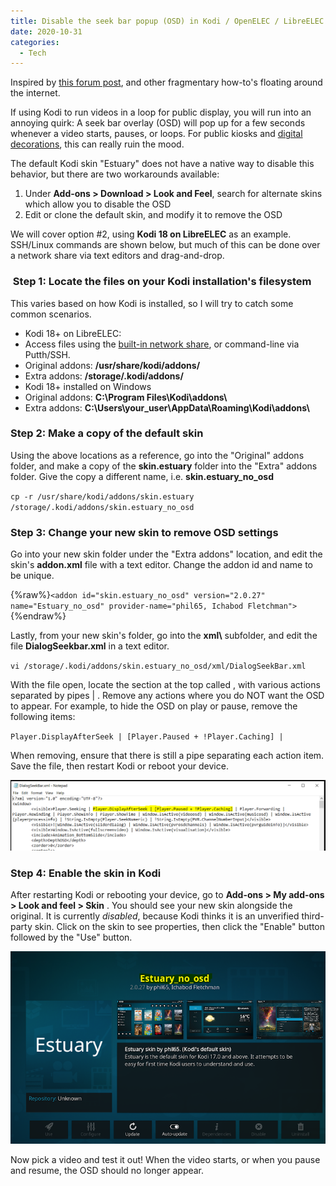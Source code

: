 ```yaml
---
title: Disable the seek bar popup (OSD) in Kodi / OpenELEC / LibreELEC
date: 2020-10-31
categories:
  - Tech
---
```

Inspired by [this forum post](https://forum.kodi.tv/showthread.php?tid=356140&pid=2971509), and other fragmentary how-to's floating around the internet.  

If using Kodi to run videos in a loop for public display, you will run into an annoying quirk: A seek bar overlay (OSD) will pop up for a few seconds whenever a video starts, pauses, or loops. For public kiosks and [digital decorations](https://vimeo.com/446790471), this can really ruin the mood.

The default Kodi skin "Estuary" does not have a native way to disable this behavior, but there are two workarounds available:

1.  Under **Add-ons > Download > Look and Feel**, search for alternate skins which allow you to disable the OSD
2.  Edit or clone the default skin, and modify it to remove the OSD

We will cover option #2, using **Kodi 18 on LibreELEC** as an example. SSH/Linux commands are shown below, but much of this can be done over a network share via text editors and drag-and-drop.  

###  Step 1: Locate the files on your Kodi installation's filesystem

This varies based on how Kodi is installed, so I will try to catch some common scenarios.

*   Kodi 18+ on LibreELEC:
*   Access files using the [built-in network share](https://libreelec.wiki/support/update#samba-share), or command-line via Putth/SSH.
*   Original addons: **/usr/share/kodi/addons/**
*   Extra addons: **/storage/.kodi/addons/**
*   Kodi 18+ installed on Windows
*   Original addons: **C:\\Program Files\\Kodi\\addons\\**
*   Extra addons: **C:\\Users\\your\_user\\AppData\\Roaming\\Kodi\\addons\\**

### Step 2: Make a copy of the default skin

Using the above locations as a reference, go into the "Original" addons folder, and make a copy of the **skin.estuary** folder into the "Extra" addons folder. Give the copy a different name, i.e. **skin.estuary_no_osd**

`cp -r /usr/share/kodi/addons/skin.estuary /storage/.kodi/addons/skin.estuary_no_osd`

### Step 3: Change your new skin to remove OSD settings  

Go into your new skin folder under the "Extra addons" location, and edit the skin's **addon.xml** file with a text editor. Change the addon id and name to be unique.

{%raw%}`<addon id="skin.estuary_no_osd" version="2.0.27" name="Estuary_no_osd" provider-name="phil65, Ichabod Fletchman">`{%endraw%}

Lastly, from your new skin's folder, go into the **xml\\** subfolder, and edit the file **DialogSeekbar.xml** in a text editor.

`vi /storage/.kodi/addons/skin.estuary_no_osd/xml/DialogSeekBar.xml`

With the file open, locate the section at the top called **<visible>**, with various actions separated by pipes | . Remove any actions where you do NOT want the OSD to appear. For example, to hide the OSD on play or pause, remove the following items:

`Player.DisplayAfterSeek | [Player.Paused + !Player.Caching] |`

When removing, ensure that there is still a pipe separating each action item. Save the file, then restart Kodi or reboot your device.

![2020-10-31-disable_osd_1.PNG](/assets/images/2020-10-31-disable_osd_1.PNG)

### Step 4: Enable the skin in Kodi

After restarting Kodi or rebooting your device, go to **Add-ons > My add-ons > Look and feel > Skin** . You should see your new skin alongside the original. It is currently _disabled_, because Kodi thinks it is an unverified third-party skin. Click on the skin to see properties, then click the "Enable" button followed by the "Use" button.

![2020-10-31-disable_osd_2.PNG](/assets/images/2020-10-31-disable_osd_2.PNG)

Now pick a video and test it out! When the video starts, or when you pause and resume, the OSD should no longer appear.